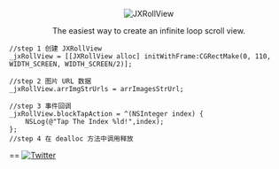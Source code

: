 
<p align="center" >
  <img src="http://static.oschina.net/uploads/space/2016/0331/113119_iQiL_2434368.png" alt="JXRollView" title="JXRollView">
</p>

<p align="center" >
The easiest way to create an infinite loop scroll view.
</p>

    //step 1 创建 JXRollView
    _jxRollView = [[JXRollView alloc] initWithFrame:CGRectMake(0, 110, WIDTH_SCREEN, WIDTH_SCREEN/2)];
    
    //step 2 图片 URL 数据
    _jxRollView.arrImgStrUrls = arrImagesStrUrl;
    
    //step 3 事件回调
    _jxRollView.blockTapAction = ^(NSInteger index) {
        NSLog(@"Tap The Index %ld!",index);
    };
    //step 4 在 dealloc 方法中调用释放
==
[![Twitter](https://img.shields.io/badge/twitter-@jianxingangel-blue.svg?style=flat)](http://twitter.com/jianxingangel)
